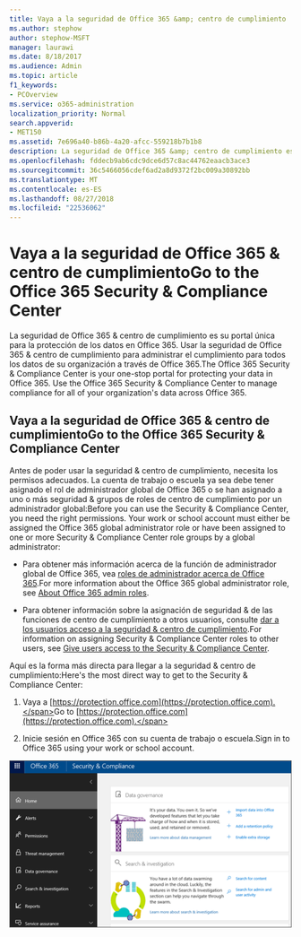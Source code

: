 ```yaml
---
title: Vaya a la seguridad de Office 365 &amp; centro de cumplimiento
ms.author: stephow
author: stephow-MSFT
manager: laurawi
ms.date: 8/18/2017
ms.audience: Admin
ms.topic: article
f1_keywords:
- PCOverview
ms.service: o365-administration
localization_priority: Normal
search.appverid:
- MET150
ms.assetid: 7e696a40-b86b-4a20-afcc-559218b7b1b8
description: La seguridad de Office 365 &amp; centro de cumplimiento es su portal única para la protección de los datos en Office 365. Usar la seguridad de Office 365 &amp; centro de cumplimiento para administrar el cumplimiento para todos los datos de su organización a través de Office 365.
ms.openlocfilehash: fddecb9ab6cdc9dce6d57c8ac44762eaacb3ace3
ms.sourcegitcommit: 36c5466056cdef6ad2a8d9372f2bc009a30892bb
ms.translationtype: MT
ms.contentlocale: es-ES
ms.lasthandoff: 08/27/2018
ms.locfileid: "22536062"
---
```

# <a name="go-to-the-office-365-security-amp-compliance-center"></a><span data-ttu-id="601c9-104">Vaya a la seguridad de Office 365 &amp; centro de cumplimiento</span><span class="sxs-lookup"><span data-stu-id="601c9-104">Go to the Office 365 Security &amp; Compliance Center</span></span>

<span data-ttu-id="601c9-p102">La seguridad de Office 365 &amp; centro de cumplimiento es su portal única para la protección de los datos en Office 365. Usar la seguridad de Office 365 &amp; centro de cumplimiento para administrar el cumplimiento para todos los datos de su organización a través de Office 365.</span><span class="sxs-lookup"><span data-stu-id="601c9-p102">The Office 365 Security &amp; Compliance Center is your one-stop portal for protecting your data in Office 365. Use the Office 365 Security &amp; Compliance Center to manage compliance for all of your organization's data across Office 365.</span></span>
  
## <a name="go-to-the-office-365-security-amp-compliance-center"></a><span data-ttu-id="601c9-107">Vaya a la seguridad de Office 365 &amp; centro de cumplimiento</span><span class="sxs-lookup"><span data-stu-id="601c9-107">Go to the Office 365 Security &amp; Compliance Center</span></span>

<span data-ttu-id="601c9-p103">Antes de poder usar la seguridad &amp; centro de cumplimiento, necesita los permisos adecuados. La cuenta de trabajo o escuela ya sea debe tener asignado el rol de administrador global de Office 365 o se han asignado a uno o más seguridad &amp; grupos de roles de centro de cumplimiento por un administrador global:</span><span class="sxs-lookup"><span data-stu-id="601c9-p103">Before you can use the Security &amp; Compliance Center, you need the right permissions. Your work or school account must either be assigned the Office 365 global administrator role or have been assigned to one or more Security &amp; Compliance Center role groups by a global administrator:</span></span>
  
- <span data-ttu-id="601c9-110">Para obtener más información acerca de la función de administrador global de Office 365, vea [roles de administrador acerca de Office 365](https://support.office.com/article/da585eea-f576-4f55-a1e0-87090b6aaa9d).</span><span class="sxs-lookup"><span data-stu-id="601c9-110">For more information about the Office 365 global administrator role, see [About Office 365 admin roles](https://support.office.com/article/da585eea-f576-4f55-a1e0-87090b6aaa9d).</span></span> 
    
- <span data-ttu-id="601c9-111">Para obtener información sobre la asignación de seguridad &amp; de las funciones de centro de cumplimiento a otros usuarios, consulte [dar a los usuarios acceso a la seguridad &amp; centro de cumplimiento](grant-access-to-the-security-and-compliance-center.md).</span><span class="sxs-lookup"><span data-stu-id="601c9-111">For information on assigning Security &amp; Compliance Center roles to other users, see [Give users access to the Security &amp; Compliance Center](grant-access-to-the-security-and-compliance-center.md).</span></span>
    
<span data-ttu-id="601c9-112">Aquí es la forma más directa para llegar a la seguridad &amp; centro de cumplimiento:</span><span class="sxs-lookup"><span data-stu-id="601c9-112">Here's the most direct way to get to the Security &amp; Compliance Center:</span></span>
  
1. <span data-ttu-id="601c9-113">Vaya a [https://protection.office.com](https://protection.office.com).</span><span class="sxs-lookup"><span data-stu-id="601c9-113">Go to [https://protection.office.com](https://protection.office.com).</span></span>
    
2. <span data-ttu-id="601c9-114">Inicie sesión en Office 365 con su cuenta de trabajo o escuela.</span><span class="sxs-lookup"><span data-stu-id="601c9-114">Sign in to Office 365 using your work or school account.</span></span>
    
![Seguridad de Office 365 &amp; página principal del centro de cumplimiento](media/f1d35324-ac44-4f59-96a7-b11767b43201.png)
  

